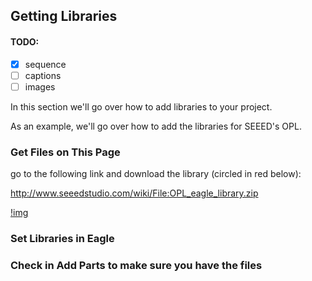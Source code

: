 ## Getting Libraries

#### TODO:

* [x] sequence 
* [ ] captions 
* [ ] images

In this section we'll go over how to add libraries to your project.

As an example, we'll go over how to add the libraries for SEEED's OPL.


### Get Files on This Page

go to the following link and download the library (circled in red below):

http://www.seeedstudio.com/wiki/File:OPL_eagle_library.zip

[!img](./img/opl-download.png)




### Set Libraries in Eagle


### Check in Add Parts to make sure you have the files
